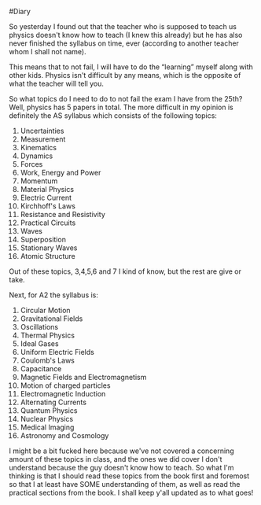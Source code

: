#Diary

So yesterday I found out that the teacher who is supposed to teach us physics doesn't know how to teach (I knew this already) but he has also never finished the syllabus on time, ever (according to another teacher whom I shall not name).  

This means that to not fail, I will have to do the “learning” myself along with other kids. Physics isn't difficult by any means, which is the opposite of what the teacher will tell you.  

So what topics do I need to do to not fail the exam I have from the 25th?
Well, physics has 5 papers in total. The more difficult in my opinion is definitely the AS syllabus which consists of the following topics:

1. Uncertainties
2. Measurement
3. Kinematics
4. Dynamics
5. Forces
6. Work, Energy and Power
7. Momentum
8. Material Physics
9. Electric Current
10. Kirchhoff's Laws
11. Resistance and Resistivity
12. Practical Circuits
13. Waves
14. Superposition
15. Stationary Waves
16. Atomic Structure

Out of these topics, 3,4,5,6 and 7 I kind of know, but the rest are give or take.

Next, for A2 the syllabus is:

1. Circular Motion
2. Gravitational Fields
3. Oscillations
4. Thermal Physics
5. Ideal Gases
6. Uniform Electric Fields
7. Coulomb's Laws
8. Capacitance
9. Magnetic Fields and Electromagnetism
10. Motion of charged particles
11. Electromagnetic Induction
12. Alternating Currents
13. Quantum Physics
14. Nuclear Physics
15. Medical Imaging
16. Astronomy and Cosmology

I might be a bit fucked here because we've not covered a concerning amount of these topics in class, and the ones we did cover I don't understand because the guy doesn't know how to teach.
So what I'm thinking is that I should read these topics from the book first and foremost so that I at least have SOME understanding of them, as well as read the practical sections from the book.
I shall keep y'all updated as to what goes! 
